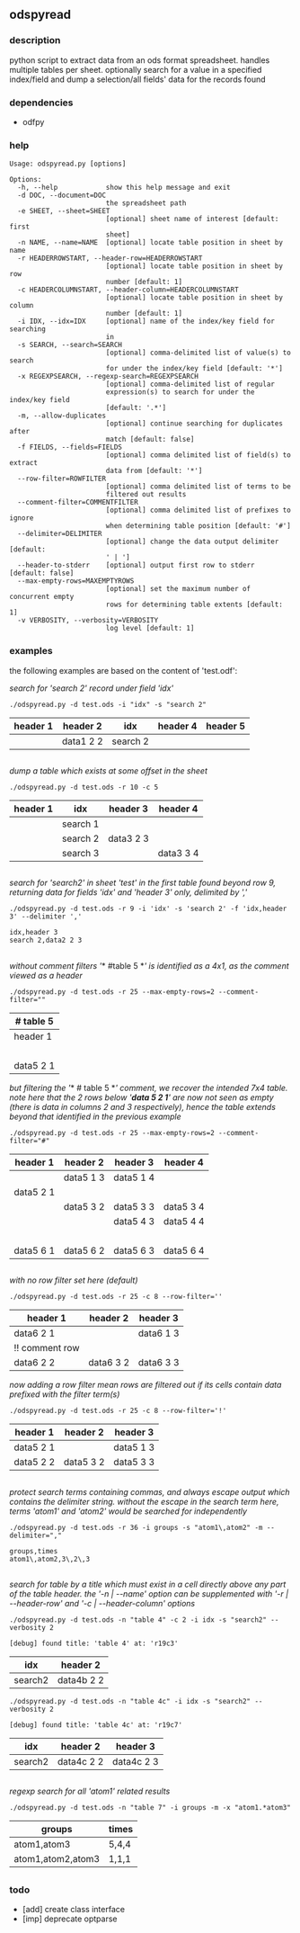 
## odspyread

### description
python script to extract data from an ods format spreadsheet. handles multiple tables per sheet. optionally search for a value in a specified index/field and dump a selection/all fields' data for the records found

### dependencies
- odfpy

### help

```
Usage: odspyread.py [options]

Options:
  -h, --help            show this help message and exit
  -d DOC, --document=DOC
                        the spreadsheet path
  -e SHEET, --sheet=SHEET
                        [optional] sheet name of interest [default: first
                        sheet]
  -n NAME, --name=NAME  [optional] locate table position in sheet by name
  -r HEADERROWSTART, --header-row=HEADERROWSTART
                        [optional] locate table position in sheet by row
                        number [default: 1]
  -c HEADERCOLUMNSTART, --header-column=HEADERCOLUMNSTART
                        [optional] locate table position in sheet by column
                        number [default: 1]
  -i IDX, --idx=IDX     [optional] name of the index/key field for searching
                        in
  -s SEARCH, --search=SEARCH
                        [optional] comma-delimited list of value(s) to search
                        for under the index/key field [default: '*']
  -x REGEXPSEARCH, --regexp-search=REGEXPSEARCH
                        [optional] comma-delimited list of regular
                        expression(s) to search for under the index/key field
                        [default: '.*']
  -m, --allow-duplicates
                        [optional] continue searching for duplicates after
                        match [default: false]
  -f FIELDS, --fields=FIELDS
                        [optional] comma delimited list of field(s) to extract
                        data from [default: '*']
  --row-filter=ROWFILTER
                        [optional] comma delimited list of terms to be
                        filtered out results
  --comment-filter=COMMENTFILTER
                        [optional] comma delimited list of prefixes to ignore
                        when determining table position [default: '#']
  --delimiter=DELIMITER
                        [optional] change the data output delimiter [default:
                        ' | ']
  --header-to-stderr    [optional] output first row to stderr [default: false]
  --max-empty-rows=MAXEMPTYROWS
                        [optional] set the maximum number of concurrent empty
                        rows for determining table extents [default: 1]
  -v VERBOSITY, --verbosity=VERBOSITY
                        log level [default: 1]
```

### examples


the following examples are based on the content of 'test.odf':

*search for 'search 2' record under field 'idx'*

`./odspyread.py -d test.ods -i "idx" -s "search 2"`

| header 1 | header 2| idx | header 4 | header 5 |
|---|---|---|---|---|
|  | data1 2 2 | search 2 |  |  |

## <p></p>

*dump a table which exists at some offset in the sheet*

`./odspyread.py -d test.ods -r 10 -c 5`

| header 1 | idx | header 3 | header 4 |
|---|---|---|---|
|  | search 1 |  |  |
|  | search 2 | data3 2 3 |  |
|  | search 3 |  | data3 3 4 |

## <p></p>

*search for 'search2' in sheet 'test' in the first table found beyond row 9, returning data for fields 'idx' and 'header 3' only, delimited by ','*

`./odspyread.py -d test.ods -r 9 -i 'idx' -s 'search 2' -f 'idx,header 3' --delimiter ','`

    idx,header 3
    search 2,data2 2 3

## <p></p>

*without comment filters '** #table 5 **' is identified as a 4x1, as the comment viewed as a header*

`./odspyread.py -d test.ods -r 25 --max-empty-rows=2 --comment-filter=""`

| # table 5 |
|---|
| header 1 |
| &nbsp; |
| data5 2 1 |

*but filtering the '** # table 5 **' comment, we recover the intended 7x4 table. note here that the 2 rows below '**data 5 2 1**' are now not seen as empty (there is data in columns 2 and 3 respectively), hence the table extends beyond that identified in the previous example*

`./odspyread.py -d test.ods -r 25 --max-empty-rows=2 --comment-filter="#"`

| header 1 | header 2 | header 3 | header 4 |
|---|---|---|---|
|  | data5 1 3 | data5 1 4 |
| data5 2 1 |  |  |  |
|  | data5 3 2 | data5 3 3 | data5 3 4 |
|  |  | data5 4 3 | data5 4 4 |
| &nbsp; |  |  |  |
| data5 6 1 | data5 6 2 | data5 6 3 | data5 6 4 |

## <p></p>

*with no row filter set here (default)*

`./odspyread.py -d test.ods -r 25 -c 8 --row-filter=''`

| header 1 | header 2 | header 3 |
|---|---|---|
| data6 2 1 |  | data6 1 3 |
| !! comment row |  |  |
| data6 2 2 | data6 3 2 | data6 3 3 |

*now adding a row filter mean rows are filtered out if its cells contain data prefixed with the filter term(s)*

`./odspyread.py -d test.ods -r 25 -c 8 --row-filter='!'`

| header 1 | header 2 | header 3 |
|---|---|---|
| data5 2 1 |  | data5 1 3 |
| data5 2 2 | data5 3 2 | data5 3 3 |

## <p></p>

*protect search terms containing commas, and always escape output which contains the delimiter string. without the escape in the search term here, terms 'atom1' and 'atom2' would be searched for independently*

`./odspyread.py -d test.ods -r 36 -i groups -s "atom1\,atom2" -m --delimiter=","`

    groups,times
    atom1\,atom2,3\,2\,3

## <p></p>

*search for table by a title which must exist in a cell directly above any part of the table header. the '-n | --name' option can be supplemented with '-r | --header-row' and '-c | --header-column' options*

`./odspyread.py -d test.ods -n "table 4" -c 2 -i idx -s "search2" --verbosity 2`

`[debug] found title: 'table 4' at: 'r19c3'`

| idx | header 2 |
|---|---|
| search2 | data4b 2 2 |

`./odspyread.py -d test.ods -n "table 4c" -i idx -s "search2" --verbosity 2`

`[debug] found title: 'table 4c' at: 'r19c7'`

| idx | header 2 | header 3 |
|---|---|---|
| search2 | data4c 2 2 | data4c 2 3 |

## <p></p>

*regexp search for all 'atom1' related results*

`./odspyread.py -d test.ods -n "table 7" -i groups -m -x "atom1.*atom3"`

| groups | times |
|---|---|
| atom1,atom3 | 5,4,4 |
| atom1,atom2,atom3 | 1,1,1 |

## <p></p>

### todo
- [add] create class interface
- [imp] deprecate optparse
